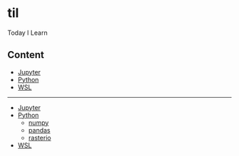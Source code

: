 # til
Today I Learn

## Content
-  [Jupyter](#Jupyter)
-  [Python](#Python)
-  [WSL](#WSL)

***

- <a id='Jupyter'>[Jupyter](./Jupyter/)</a>
- <a id='Python'>[Python](./Python/)</a>
    - [numpy](./Python/numpy/)
    - [pandas](./Python/pandas/)
    - [rasterio](./Python/rasterio/)
- <a id='WSL'>[WSL](./WSL/)</a>